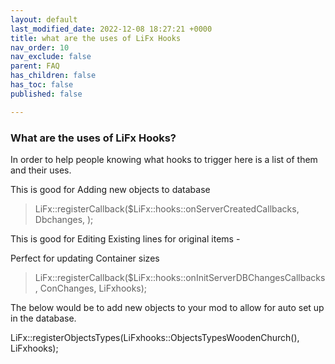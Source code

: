 ```yaml
---
layout: default
last_modified_date: 2022-12-08 18:27:21 +0000
title: what are the uses of LiFx Hooks
nav_order: 10
nav_exclude: false
parent: FAQ
has_children: false
has_toc: false
published: false

---
```

### What are the uses of LiFx Hooks?

In order to help people knowing what hooks to trigger here is a list of them and their uses.

This is good for Adding new objects to database

> LiFx::registerCallback($LiFx::hooks::onServerCreatedCallbacks, Dbchanges, );

This is good for Editing Existing lines for original items -

Perfect for updating Container sizes

> LiFx::registerCallback($LiFx::hooks::onInitServerDBChangesCallbacks, ConChanges, LiFxhooks);

The below would be to add new objects to your mod to allow for auto set up in the database.

LiFx::registerObjectsTypes(LiFxhooks::ObjectsTypesWoodenChurch(), LiFxhooks);